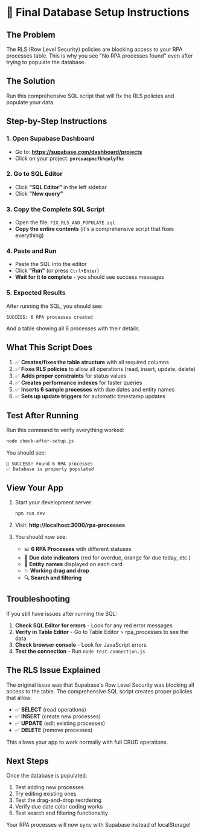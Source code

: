 # 🔧 Final Database Setup Instructions

## The Problem
The RLS (Row Level Security) policies are blocking access to your RPA processes table. This is why you see "No RPA processes found" even after trying to populate the database.

## The Solution
Run this comprehensive SQL script that will fix the RLS policies and populate your data.

## Step-by-Step Instructions

### 1. Open Supabase Dashboard
- Go to: **https://supabase.com/dashboard/projects**
- Click on your project: **`pvrcuacpmcfkhqolyfhc`**

### 2. Go to SQL Editor
- Click **"SQL Editor"** in the left sidebar
- Click **"New query"**

### 3. Copy the Complete SQL Script
- Open the file: `FIX_RLS_AND_POPULATE.sql`
- **Copy the entire contents** (it's a comprehensive script that fixes everything)

### 4. Paste and Run
- Paste the SQL into the editor
- Click **"Run"** (or press `Ctrl+Enter`)
- **Wait for it to complete** - you should see success messages

### 5. Expected Results
After running the SQL, you should see:
```
SUCCESS: 6 RPA processes created
```

And a table showing all 6 processes with their details.

## What This Script Does

1. ✅ **Creates/fixes the table structure** with all required columns
2. ✅ **Fixes RLS policies** to allow all operations (read, insert, update, delete)
3. ✅ **Adds proper constraints** for status values
4. ✅ **Creates performance indexes** for faster queries
5. ✅ **Inserts 6 sample processes** with due dates and entity names
6. ✅ **Sets up update triggers** for automatic timestamp updates

## Test After Running

Run this command to verify everything worked:

```bash
node check-after-setup.js
```

You should see:
```
🎉 SUCCESS! Found 6 RPA processes
✅ Database is properly populated
```

## View Your App

1. Start your development server:
   ```bash
   npm run dev
   ```

2. Visit: **http://localhost:3000/rpa-processes**

3. You should now see:
   - 📊 **6 RPA Processes** with different statuses
   - 📅 **Due date indicators** (red for overdue, orange for due today, etc.)
   - 🏢 **Entity names** displayed on each card
   - ✨ **Working drag and drop**
   - 🔍 **Search and filtering**

## Troubleshooting

If you still have issues after running the SQL:

1. **Check SQL Editor for errors** - Look for any red error messages
2. **Verify in Table Editor** - Go to Table Editor > rpa_processes to see the data
3. **Check browser console** - Look for JavaScript errors
4. **Test the connection** - Run `node test-connection.js`

## The RLS Issue Explained

The original issue was that Supabase's Row Level Security was blocking all access to the table. The comprehensive SQL script creates proper policies that allow:

- ✅ **SELECT** (read operations)
- ✅ **INSERT** (create new processes)  
- ✅ **UPDATE** (edit existing processes)
- ✅ **DELETE** (remove processes)

This allows your app to work normally with full CRUD operations.

## Next Steps

Once the database is populated:
1. Test adding new processes
2. Try editing existing ones
3. Test the drag-and-drop reordering
4. Verify due date color coding works
5. Test search and filtering functionality

Your RPA processes will now sync with Supabase instead of localStorage!